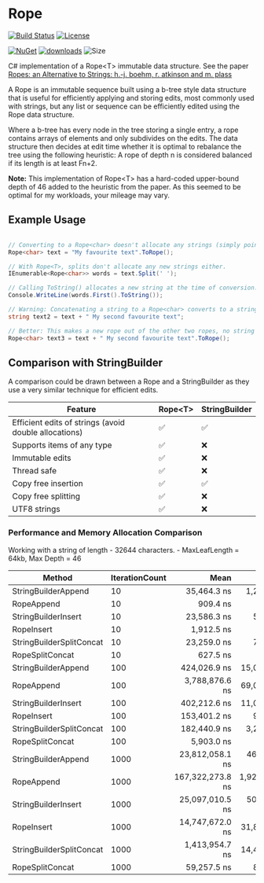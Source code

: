 # Rope

[![Build Status](https://github.com/FlatlinerDOA/Rope/actions/workflows/dotnet.yml/badge.svg)](https://github.com/FlatlinerDOA/Rope/actions)
[![License](https://img.shields.io/github/license/FlatlinerDOA/Rope.svg)](https://github.com/FlatlinerDOA/Rope/LICENSE)


[![NuGet](https://img.shields.io/nuget/v/FlatlinerDOA.Rope.svg)](https://www.nuget.org/packages/FlatlinerDOA.Rope)
[![downloads](https://img.shields.io/nuget/dt/FlatlinerDOA.Rope)](https://www.nuget.org/packages/FlatlinerDOA.Rope)
![Size](https://img.shields.io/github/repo-size/FlatlinerDOA/Rope.svg) 

C# implementation of a Rope&lt;T&gt; immutable data structure. See the paper [Ropes: an Alternative to Strings: h.-j. boehm, r. atkinson and m. plass](https://www.cs.rit.edu/usr/local/pub/jeh/courses/QUARTERS/FP/Labs/CedarRope/rope-paper.pdf)

A Rope is an immutable sequence built using a b-tree style data structure that is useful for efficiently applying and storing edits, most commonly used with strings, but any list or sequence can be efficiently edited using the Rope data structure.

Where a b-tree has every node in the tree storing a single entry, a rope contains arrays of elements and only subdivides on the edits. The data structure then decides at edit time whether it is optimal to rebalance the tree using the following heuristic:
A rope of depth n is considered balanced if its length is at least Fn+2.

**Note:** This implementation of Rope&lt;T&gt; has a hard-coded upper-bound depth of 46 added to the heuristic from the paper. As this seemed to be optimal for my workloads, your mileage may vary.

## Example Usage
```csharp

// Converting to a Rope<char> doesn't allocate any strings (simply points to the original memory).
Rope<char> text = "My favourite text".ToRope();

// With Rope<T>, splits don't allocate any new strings either.
IEnumerable<Rope<char>> words = text.Split(' '); 

// Calling ToString() allocates a new string at the time of conversion.
Console.WriteLine(words.First().ToString()); 

// Warning: Concatenating a string to a Rope<char> converts to a string (allocating memory).
string text2 = text + " My second favourite text";

// Better: This makes a new rope out of the other two ropes, no string allocations.
Rope<char> text3 = text + " My second favourite text".ToRope();

```

## Comparison with StringBuilder
A comparison could be drawn between a Rope and a StringBuilder as they use a very similar technique for efficient edits.

|Feature|Rope&lt;T&gt;|StringBuilder|
|-------|-------------|-------------|
|Efficient edits of strings (avoid double allocations)| ✅ |✅|
|Supports items of any type| ✅ |❌|
|Immutable edits| ✅ |❌|
|Thread safe| ✅ |❌|
|Copy free insertion| ✅ |✅|
|Copy free splitting| ✅ |❌|
|UTF8 strings| ✅ |❌|


### Performance and Memory Allocation Comparison

Working with a string of length - 32644 characters. - MaxLeafLength = 64kb, Max Depth = 46

| Method                   | IterationCount | Mean             | Error           | StdDev          | Median           | Gen0       | Gen1       | Gen2       | Allocated   |
|------------------------- |--------------- |-----------------:|----------------:|----------------:|-----------------:|-----------:|-----------:|-----------:|------------:|
| StringBuilderAppend      | 10             |      35,464.3 ns |     1,236.52 ns |     3,607.00 ns |      34,138.1 ns |    42.9688 |    31.1890 |          - |    721160 B |
| RopeAppend               | 10             |         909.4 ns |         4.22 ns |         3.74 ns |         909.2 ns |     0.0362 |          - |          - |       616 B |
| StringBuilderInsert      | 10             |      23,586.3 ns |       569.68 ns |     1,661.79 ns |      23,441.0 ns |    42.9688 |    27.3438 |          - |    721160 B |
| RopeInsert               | 10             |       1,912.5 ns |        19.74 ns |        18.46 ns |       1,915.3 ns |     0.1659 |          - |          - |      2800 B |
| StringBuilderSplitConcat | 10             |      23,259.0 ns |       765.85 ns |     2,246.11 ns |      22,986.0 ns |    23.4680 |    11.7188 |          - |    393720 B |
| RopeSplitConcat          | 10             |         627.5 ns |        12.46 ns |        21.16 ns |         625.0 ns |     0.2003 |          - |          - |      3360 B |
| StringBuilderAppend      | 100            |     424,026.9 ns |    15,058.49 ns |    43,926.31 ns |     420,691.4 ns |   394.5313 |   382.3242 |          - |   6621560 B |
| RopeAppend               | 100            |   3,788,876.6 ns |    69,073.37 ns |    64,611.27 ns |   3,795,896.9 ns |   496.0938 |   496.0938 |   496.0938 |  12644474 B |
| StringBuilderInsert      | 100            |     402,212.6 ns |    11,030.96 ns |    32,002.81 ns |     399,662.2 ns |   394.5313 |   378.9063 |          - |   6621560 B |
| RopeInsert               | 100            |     153,401.2 ns |       922.11 ns |       862.54 ns |     153,175.8 ns |     1.4648 |          - |          - |     28000 B |
| StringBuilderSplitConcat | 100            |     182,440.9 ns |     3,226.08 ns |     2,859.84 ns |     182,958.8 ns |   199.9512 |    99.8535 |          - |   3347160 B |
| RopeSplitConcat          | 100            |       5,903.0 ns |        34.10 ns |        31.89 ns |       5,903.3 ns |     2.0065 |          - |          - |     33600 B |
| StringBuilderAppend      | 1000           |  23,812,058.1 ns |   463,404.49 ns |   799,349.98 ns |  23,832,889.1 ns |  5437.5000 |  5406.2500 |  1625.0000 |  65637636 B |
| RopeAppend               | 1000           | 167,322,273.8 ns | 1,923,747.06 ns | 1,705,351.66 ns | 167,967,016.7 ns | 17666.6667 | 17666.6667 | 17666.6667 | 870805045 B |
| StringBuilderInsert      | 1000           |  25,097,010.5 ns |   501,208.08 ns | 1,454,095.52 ns |  25,410,140.6 ns |  5437.5000 |  5406.2500 |  1625.0000 |  65627392 B |
| RopeInsert               | 1000           |  14,747,672.0 ns |    31,837.03 ns |    29,780.37 ns |  14,743,734.4 ns |    15.6250 |          - |          - |    280006 B |
| StringBuilderSplitConcat | 1000           |   1,413,954.7 ns |    14,469.64 ns |    11,296.95 ns |   1,411,454.4 ns |  1962.8906 |   494.1406 |   125.0000 |  32881603 B |
| RopeSplitConcat          | 1000           |      59,257.5 ns |       813.76 ns |       721.38 ns |      59,193.0 ns |    20.0806 |          - |          - |    336000 B |